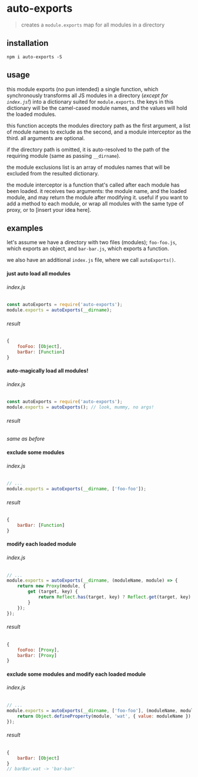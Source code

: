 # auto-exports

> creates a `module.exports` map for all modules in a directory


## installation

```shell
npm i auto-exports -S
```


## usage

this module exports (no pun intended) a single function, which 
synchronously transforms all JS modules in a directory (*except for 
`index.js`!*) into a dictionary suited for `module.exports`. 
the keys in this dictionary will be the camel-cased module names, and 
the values will hold the loaded modules.

this function accepts the modules directory path as the first argument, 
a list of module names to exclude as the second, and a module interceptor 
as the third. all arguments are optional.

if the directory path is omitted, it is auto-resolved to the path of the 
requiring module (same as passing `__dirname`).

the module exclusions list is an array of modules names that will be 
excluded from the resulted dictionary.

the module interceptor is a function that's called after each module has 
been loaded. it receives two arguments: the module name, and the loaded 
module, and may return the module after modifying it. useful if you want 
to add a method to each module, or wrap all modules with the same type 
of proxy, or to [insert your idea here].


## examples

let's assume we have a directory with two files (modules); `foo-foo.js`, 
which exports an object, and `bar-bar.js`, which exports a function.

we also have an additional `index.js` file, where we call `autoExports()`.


#### just auto load all modules

###### index.js

```javascript
const autoExports = require('auto-exports');
module.exports = autoExports(__dirname);
```

###### result

```javascript
{
    fooFoo: [Object],
    barBar: [Function]
}
```


#### auto-magically load all modules!

###### index.js

```javascript
const autoExports = require('auto-exports');
module.exports = autoExports(); // look, mummy, no args!
```

###### result

*same as before*


#### exclude some modules

###### index.js

```javascript
// ...
module.exports = autoExports(__dirname, ['foo-foo']);
```

###### result

```javascript
{
    barBar: [Function]
}
```


#### modify each loaded module

###### index.js

```javascript
// ...
module.exports = autoExports(__dirname, (moduleName, module) => {
    return new Proxy(module, {
        get (target, key) {
            return Reflect.has(target, key) ? Reflect.get(target, key) : `${moduleName}'s got no ${key}`;
        }
    });
});
```

###### result

```javascript
{
    fooFoo: [Proxy],
    barBar: [Proxy]
}
```


#### exclude some modules and modify each loaded module

###### index.js

```javascript
// ...
module.exports = autoExports(__dirname, ['foo-foo'], (moduleName, module) => {
    return Object.defineProperty(module, 'wat', { value: moduleName });
});
```

###### result

```javascript
{
    barBar: [Object]
}
// barBar.wat -> 'bar-bar'
```
